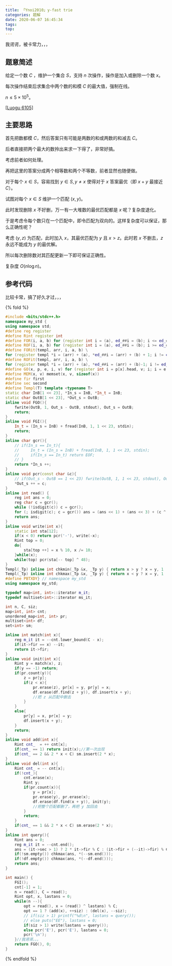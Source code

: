 ```yaml
---
title: 「Ynoi2010」y-fast trie
categories: 题解
date: 2020-06-07 16:45:34
tags:
top:
---
```


我谔谔，被卡常力，，，

<!-- more -->

## 题意简述

给定一个数 $C$ ，维护一个集合 $S$，支持 $n$ 次操作，操作是加入或删除一个数 $x$。

每次操作结束后求集合中两个数的和模 $C$ 的最大值，强制在线。

$n\le 5\times 10^5$。

[[Luogu 6105]](https://www.luogu.com.cn/problem/P6105)

## 主要思路

首先把数都模 $C$，然后答案只有可能是两数的和或两数的和减去 $C$。

后者直接把两个最大的数拎出来求一下得了，非常好搞。

考虑前者如何处理。

再把这里的答案分成两个相等数和两个不等数，前者显然也随便做。

对于每个 $x\in S$，容易找到 $y\in S, y\neq x$ 使得对于 $x$ 答案最优（即 $x + y$ 最接近 $C$）。

试图对每个 $x\in S$ 维护一个匹配 $(x, y)$。

此时发现删除 $x$ 不好删，万一有一大堆数的最优匹配都是 $x$ 呢？复杂度退化。

于是考虑令每个数只在一个匹配中，即令匹配为双向的。这样复杂度可以保证，那么正确性呢？

考虑 $(y, z)$ 为匹配，此时加入 $x$，其最优匹配为 $y$ 且 $x > z$。此时若 $x$ 不删去，$z$ 永远不能成为 $y$ 的最优解。

所以每次删除数对其匹配更新一下即可保证正确性。

复杂度 $O(n\log n)$。

## 参考代码

比较卡常，搞了好久才过，，，

{% fold %}
```cpp
#include <bits/stdc++.h>
namespace my_std {
using namespace std;
#define reg register
#define Rint register int
#define FOR(i, a, b) for (register int i = (a), ed_##i = (b); i <= ed_##i; ++i)
#define ROF(i, a, b) for (register int i = (a), ed_##i = (b); i >= ed_##i; --i)
#define FORit(templ, arr, i, a, b) \
for (register templ *i = (arr) + (a), *ed_##i = (arr) + (b) + 1; i != ed_##i; ++i)
#define ROFit(templ, arr, i, a, b) \
for (register templ *i = (arr) + (a), *ed_##i = (arr) + (b)-1; i != ed_##i; --i)
#define GO(x, p, e, i, v) for (register int i = p[x].head, v; i; i = e[i].link)
#define MEM(x, v) memset(x, v, sizeof(x))
#define fir first
#define sec second
#define Templ(T) template <typename T>
static char InB[1 << 23], *In_s = InB, *In_t = InB;
static char OutB[1 << 23], *Out_s = OutB;
inline void FGO(){
    fwrite(OutB, 1, Out_s - OutB, stdout), Out_s = OutB;
    return;
}
inline void FGI(){
    In_t = (In_s = InB) + fread(InB, 1, 1 << 23, stdin);
    return;
}
inline char gcr(){
    // if(In_s == In_t){
    //     In_t = (In_s = InB) + fread(InB, 1, 1 << 23, stdin);
    //     if(In_s == In_t) return EOF;
    // }
    return *In_s ++;
}
inline void pcr(const char &c){
    // if(Out_s - OutB == 1 << 23) fwrite(OutB, 1, 1 << 23, stdout), Out_s = OutB;
    *Out_s ++ = c;
}
inline int read() {
    reg int ans = 0;
    reg char c = gcr();
    while (!isdigit(c)) c = gcr();
    for (; isdigit(c); c = gcr()) ans = (ans << 1) + (ans << 3) + (c ^ 48);
    return ans;
}
inline void write(int x){
    static int sta[12];
    if(x < 0) return pcr('-'), write(-x);
    Rint top = 0;
    do{
        sta[top ++] = x % 10, x /= 10;
    }while(x);
    while(top) pcr(sta[-- top] ^ 48);
}
Templ(_Tp) inline int chkmin(_Tp &x, _Tp y) { return x > y ? x = y, 1 : 0; }
Templ(_Tp) inline int chkmax(_Tp &x, _Tp y) { return x < y ? x = y, 1 : 0; }
#define PBTXDY} // namespace my_std
using namespace my_std;

typedef map<int, int>::iterator m_it;
typedef multiset<int>::iterator ms_it;

int n, C, siz;
map<int, int> cnt;
unordered_map<int, int> pr;
multiset<int> df;
set<int> sm;

inline int match(int x){
    reg m_it it = --cnt.lower_bound(C - x);
    if(it->fir == x) --it;
    return it->fir;
}
inline void init(int x){
    Rint y = match(x), z;
    if(y == -1) return;
    if(pr.count(y)){
        z = pr[y];
        if(z < x){
            pr.erase(z), pr[x] = y, pr[y] = x;
            df.erase(df.find(z + y)), df.insert(x + y);
            //把 z 从匹配中删去
        }
    }
    else{
        pr[y] = x, pr[x] = y;
        df.insert(x + y);
    }
    return;
}
inline void add(int x){
    Rint cnt_  = ++ cnt[x];
    if(cnt_ == 1) return init(x);//第一次出现
    if(cnt_ == 2 && 2 * x < C) sm.insert(2 * x);
}
inline void del(int x){
    Rint cnt_ = -- cnt[x];
    if(!cnt_){
        cnt.erase(x);
        Rint y;
        if(pr.count(x)){
            y = pr[x];
            pr.erase(y), pr.erase(x);
            df.erase(df.find(x + y)), init(y);
            //把整个匹配都删了，再把 y 加回去
        }
        return;
    }
    if(cnt_ == 1 && 2 * x < C) sm.erase(2 * x);
}
inline int query(){
    Rint ans = 0;
    reg m_it it = --cnt.end();
    ans = (it->sec > 1) ? 2 * it->fir % C : (it->fir + (--it)->fir) % C;
    if(!sm.empty()) chkmax(ans, *(--sm.end()));
    if(!df.empty()) chkmax(ans, *(--df.end()));
    return ans;
}

int main() {
    FGI();
    cnt[-1] = 1;
    n = read(), C = read();
    Rint opt, x, lastans = 0;
    while(n --){
        opt = read(), x = (read() ^ lastans) % C;
        opt == 1 ? (add(x), ++siz) : (del(x), --siz);
        // if(siz > 1) printf("%d\n", lastans = query());
        // else puts("EE"), lastans = 0;
        if(siz > 1) write(lastans = query());
        else pcr('E'), pcr('E'), lastans = 0;
        pcr('\n');
    }//我谔谔，，，
    return FGO(), 0;
}
```
{% endfold %}